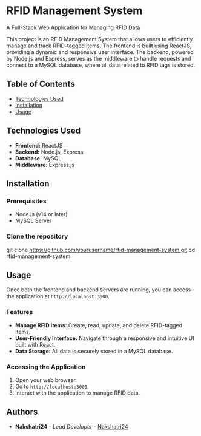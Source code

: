 # RFID Management System

A Full-Stack Web Application for Managing RFID Data

This project is an RFID Management System that allows users to efficiently manage and track RFID-tagged items. The frontend is built using ReactJS, providing a dynamic and responsive user interface. The backend, powered by Node.js and Express, serves as the middleware to handle requests and connect to a MySQL database, where all data related to RFID tags is stored.

## Table of Contents

- [Technologies Used](#technologies-used)
- [Installation](#installation)
- [Usage](#usage)

## Technologies Used

- **Frontend:** ReactJS
- **Backend:** Node.js, Express
- **Database:** MySQL
- **Middleware:** Express.js


## Installation

### Prerequisites

- Node.js (v14 or later)
- MySQL Server

### Clone the repository

git clone https://github.com/yourusername/rfid-management-system.git
cd rfid-management-system

## Usage

Once both the frontend and backend servers are running, you can access the application at `http://localhost:3000`. 

### Features

- **Manage RFID Items:** Create, read, update, and delete RFID-tagged items.
- **User-Friendly Interface:** Navigate through a responsive and intuitive UI built with React.
- **Data Storage:** All data is securely stored in a MySQL database.

### Accessing the Application

1. Open your web browser.
2. Go to `http://localhost:3000`.
3. Interact with the application to manage RFID data.

## Authors

- **Nakshatri24** - *Lead Developer* - [Nakshatri24](https://github.com/NAkshatri24)


